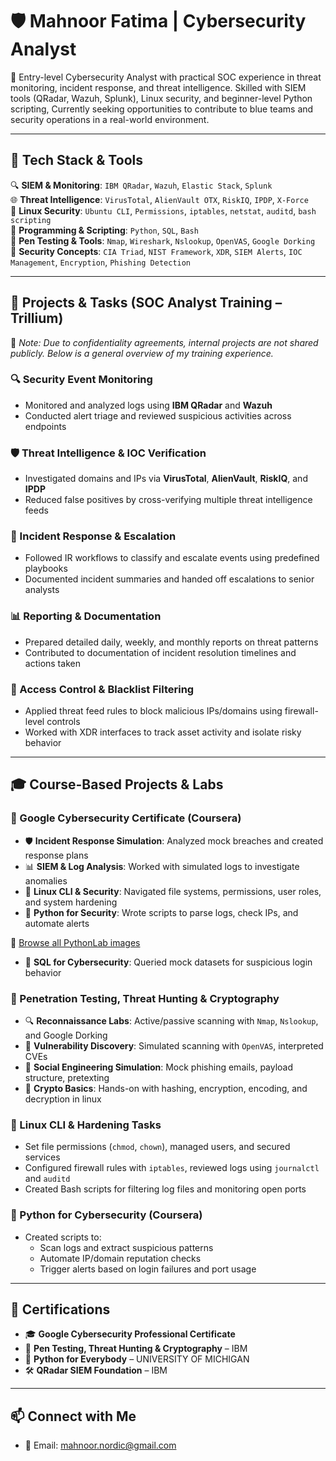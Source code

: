 # 🛡️ Mahnoor Fatima | Cybersecurity Analyst

🎯 Entry-level Cybersecurity Analyst with practical SOC experience in threat monitoring, incident response, and threat intelligence. Skilled with SIEM tools (QRadar, Wazuh, Splunk), Linux security, and beginner-level Python scripting, Currently seeking opportunities to contribute to blue teams and security operations in a real-world environment.

---

## 🧰 Tech Stack & Tools

🔍 **SIEM & Monitoring**: `IBM QRadar`, `Wazuh`, `Elastic Stack`, `Splunk`  
🌐 **Threat Intelligence**: `VirusTotal`, `AlienVault OTX`, `RiskIQ`, `IPDP`, `X-Force`  
🐧 **Linux Security**: `Ubuntu CLI`, `Permissions`, `iptables`, `netstat`, `auditd`, `bash scripting`  
🐍 **Programming & Scripting**: `Python`, `SQL`, `Bash`  
🧪 **Pen Testing & Tools**: `Nmap`, `Wireshark`, `Nslookup`, `OpenVAS`, `Google Dorking`  
🔐 **Security Concepts**: `CIA Triad`, `NIST Framework`, `XDR`, `SIEM Alerts`, `IOC Management`, `Encryption`, `Phishing Detection`

---

## 📂 Projects & Tasks (SOC Analyst Training – Trillium)

🔐 *Note: Due to confidentiality agreements, internal projects are not shared publicly. Below is a general overview of my training experience.*

### 🔍 Security Event Monitoring
- Monitored and analyzed logs using **IBM QRadar** and **Wazuh**
- Conducted alert triage and reviewed suspicious activities across endpoints

### 🛡️ Threat Intelligence & IOC Verification
- Investigated domains and IPs via **VirusTotal**, **AlienVault**, **RiskIQ**, and **IPDP**
- Reduced false positives by cross-verifying multiple threat intelligence feeds

### 🚨 Incident Response & Escalation
- Followed IR workflows to classify and escalate events using predefined playbooks
- Documented incident summaries and handed off escalations to senior analysts

### 📊 Reporting & Documentation
- Prepared detailed daily, weekly, and monthly reports on threat patterns
- Contributed to documentation of incident resolution timelines and actions taken

### 🔐 Access Control & Blacklist Filtering
- Applied threat feed rules to block malicious IPs/domains using firewall-level controls
- Worked with XDR interfaces to track asset activity and isolate risky behavior

---

## 🎓 Course-Based Projects & Labs

### 📘 Google Cybersecurity Certificate (Coursera)

- 🛡️ **Incident Response Simulation**: Analyzed mock breaches and created response plans
- 📊 **SIEM & Log Analysis**: Worked with simulated logs to investigate anomalies
- 🐧 **Linux CLI & Security**: Navigated file systems, permissions, user roles, and system hardening
- 🐍 **Python for Security**: Wrote scripts to parse logs, check IPs, and automate alerts
 
📁 [Browse all PythonLab images](./img/PythonLab/)
- 🧮 **SQL for Cybersecurity**: Queried mock datasets for suspicious login behavior

### 🧪 Penetration Testing, Threat Hunting & Cryptography 

- 🔍 **Reconnaissance Labs**: Active/passive scanning with `Nmap`, `Nslookup`, and Google Dorking
- 🐛 **Vulnerability Discovery**: Simulated scanning with `OpenVAS`, interpreted CVEs
- 🎯 **Social Engineering Simulation**: Mock phishing emails, payload structure, pretexting
- 🔐 **Crypto Basics**: Hands-on with hashing, encryption, encoding, and decryption in linux

### 🐧 Linux CLI & Hardening Tasks

- Set file permissions (`chmod`, `chown`), managed users, and secured services
- Configured firewall rules with `iptables`, reviewed logs using `journalctl` and `auditd`
- Created Bash scripts for filtering log files and monitoring open ports

### 🐍 Python for Cybersecurity (Coursera)

- Created scripts to:
  - Scan logs and extract suspicious patterns
  - Automate IP/domain reputation checks
  - Trigger alerts based on login failures and port usage

---

## 🏅 Certifications

- 🎓 **Google Cybersecurity Professional Certificate** 
- 🧠 **Pen Testing, Threat Hunting & Cryptography** – IBM
- 🐍 **Python for Everybody** – UNIVERSITY OF MICHIGAN
- 🛠️ **QRadar SIEM Foundation** – IBM


---

## 📫 Connect with Me

- 📧 Email: [mahnoor.nordic@gmail.com](mailto:mahnoor.nordic@gmail.com)


